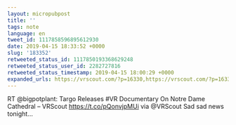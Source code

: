 ```yaml
---
layout: micropubpost
title: ''
tags: note
language: en
tweet_id: 1117858596895612930
date: 2019-04-15 18:33:52 +0000
slug: '183352'
retweeted_status_id: 1117850193368629248
retweeted_status_user_id: 2282727816
retweeted_status_timestamp: 2019-04-15 18:00:29 +0000
expanded_urls: https://vrscout.com/?p=16330,https://vrscout.com/?p=16330
---
```

RT @bigpotplant: Targo Releases #VR Documentary On Notre Dame Cathedral – VRScout https://t.co/pQonvjpMUi via @VRScout Sad sad news tonight…
